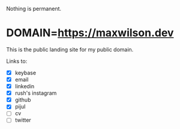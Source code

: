 Nothing is permanent.

# DOMAIN=https://maxwilson.dev

This is the public landing site for my public domain.

Links to:
- [x] keybase
- [x] email
- [x] linkedin
- [x] rush's instagram
- [x] github
- [x] pijul
- [ ] cv
- [ ] twitter
